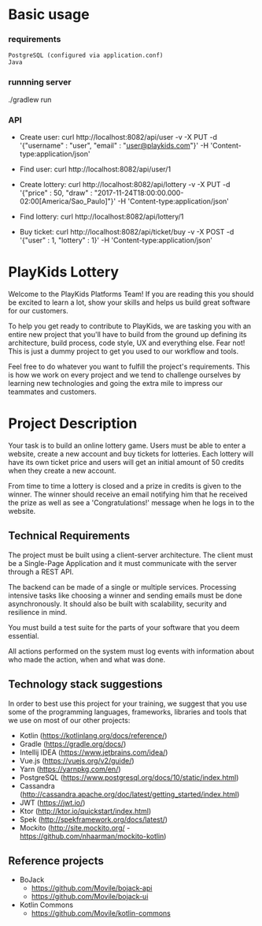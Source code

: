 # Basic usage

### requirements
    PostgreSQL (configured via application.conf)
    Java

### runnning server
   ./gradlew run

### API

* Create user:
curl http://localhost:8082/api/user -v -X PUT -d '{"username" : "user", "email" : "user@playkids.com"}' -H 'Content-type:application/json'

* Find user:
curl http://localhost:8082/api/user/1

* Create lottery:
curl http://localhost:8082/api/lottery -v -X PUT -d '{"price" : 50, "draw" : "2017-11-24T18:00:00.000-02:00[America/Sao_Paulo]"}' -H 'Content-type:application/json'

* Find lottery:
curl http://localhost:8082/api/lottery/1

* Buy ticket:
curl http://localhost:8082/api/ticket/buy -v -X POST -d '{"user" : 1, "lottery" : 1}' -H 'Content-type:application/json'    


# PlayKids Lottery
Welcome to the PlayKids Platforms Team! If you are reading this you should be excited to learn a lot, show your skills and helps us build great software for our customers.

To help you get ready to contribute to PlayKids, we are tasking you with an entire new project that you'll have to build from the ground up defining its architecture, build process, code style, UX and everything else. Fear not! This is just a dummy project to get you used to our workflow and tools.

Feel free to do whatever you want to fulfill the project's requirements. This is how we work on every project and we tend to challenge ourselves by learning new technologies and going the extra mile to impress our teammates and customers.

# Project Description
Your task is to build an online lottery game. Users must be able to enter a website, create a new account and buy tickets for lotteries. Each lottery will have its own ticket price and users will get an initial amount of 50 credits when they create a new account.

From time to time a lottery is closed and a prize in credits is given to the winner. The winner should receive an email notifying him that he received the prize as well as see a 'Congratulations!' message when he logs in to the website.

## Technical Requirements
The project must be built using a client-server architecture. The client must be a Single-Page Application and it must communicate with the server through a REST API.

 The backend can be made of a single or multiple services. Processing intensive tasks like choosing a winner and sending emails must be done asynchronously. It should also be built with scalability, security and resilience in mind.

 You must build a test suite for the parts of your software that you deem essential.

 All actions performed on the system must log events with information about who made the action, when and what was done.

 ## Technology stack suggestions
In order to best use this project for your training, we suggest that you use some of the programming languages, frameworks, libraries and tools that we use on most of our other projects:

 - Kotlin (https://kotlinlang.org/docs/reference/)
 - Gradle (https://gradle.org/docs/)
 - Intellij IDEA (https://www.jetbrains.com/idea/)
 - Vue.js (https://vuejs.org/v2/guide/)
 - Yarn (https://yarnpkg.com/en/)
 - PostgreSQL (https://www.postgresql.org/docs/10/static/index.html)
 - Cassandra (http://cassandra.apache.org/doc/latest/getting_started/index.html)
 - JWT (https://jwt.io/)
 - Ktor (http://ktor.io/quickstart/index.html)
 - Spek (http://spekframework.org/docs/latest/)
 - Mockito (http://site.mockito.org/ - https://github.com/nhaarman/mockito-kotlin)

 ## Reference projects
- BoJack
  - https://github.com/Movile/bojack-api
  - https://github.com/Movile/bojack-ui
- Kotlin Commons
  - https://github.com/Movile/kotlin-commons